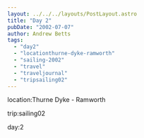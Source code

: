 ```yaml
---
layout: ../../../layouts/PostLayout.astro
title: "Day 2"
pubDate: "2002-07-07"
author: Andrew Betts
tags: 
  - "day2"
  - "locationthurne-dyke-ramworth"
  - "sailing-2002"
  - "travel"
  - "traveljournal"
  - "tripsailing02"
---
```


location:Thurne Dyke - Ramworth

trip:sailing02

day:2
